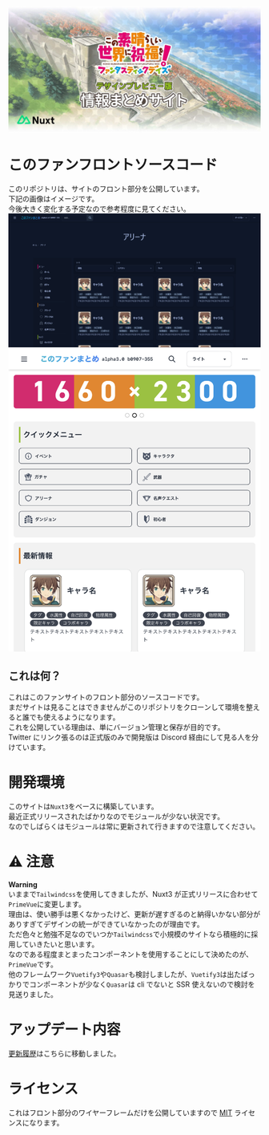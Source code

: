 ![artbord](assets/docimg/artbord.jpg)

# このファンフロントソースコード

このリポジトリは、サイトのフロント部分を公開しています。  
下記の画像はイメージです。  
今後大きく変化する予定なので参考程度に見てください。
![picture 2](assets/docimg/2.png)
![picture 3](assets/docimg/3.png)

## これは何？

これはこのファンサイトのフロント部分のソースコードです。  
まだサイトは見ることはできませんがこのリポジトリをクローンして環境を整えると誰でも使えるようになります。  
これを公開している理由は、単にバージョン管理と保存が目的です。  
Twitter にリンク張るのは正式版のみで開発版は Discord 経由にして見る人を分けています。

# 開発環境

このサイトは`Nuxt3`をベースに構築しています。  
最近正式リリースされたばかりなのでモジュールが少ない状況です。  
なのでしばらくはモジュールは常に更新されて行きますので注意してください。

# ⚠ 注意

**Warning**  
いままで`Tailwindcss`を使用してきましたが、Nuxt3 が正式リリースに合わせて`PrimeVue`に変更します。  
理由は、使い勝手は悪くなかったけど、更新が遅すぎるのと納得いかない部分がありすぎてデザインの統一ができていなかったのが理由です。  
ただ色々と勉強不足なのでいつか`Tailwindcss`で小規模のサイトなら積極的に採用していきたいと思います。  
なのである程度まとまったコンポーネントを使用することにして決めたのが、`PrimeVue`です。  
他のフレームワーク`Vuetify3`や`Quasar`も検討しましたが、`Vuetify3`は出たばっかりでコンポーネントが少なく`Quasar`は cli でないと SSR 使えないので検討を見送りました。

# アップデート内容

[更新履歴](https://github.com/slimelab060/Konosubainfo_Design/blob/main/CHANGELOG.md)はこちらに移動しました。

# ライセンス

これはフロント部分のワイヤーフレームだけを公開していますので [MIT](https://github.com/slimelab060/Konosubainfo_Design/blob/main/LICENSE)
ライセンスになります。
